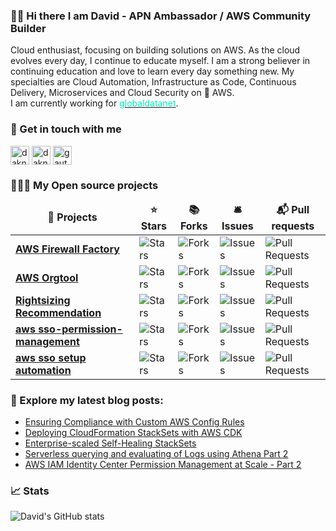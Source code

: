 ### 👋🏻 Hi there I am David - APN Ambassador / AWS Community Builder 

Cloud enthusiast, focusing on building solutions on AWS. As the cloud evolves every day, I continue to educate myself.
I am a strong believer in continuing education and love to learn every day something new. My specialties are Cloud Automation, Infrastructure as Code, Continuous Delivery, Microservices and Cloud Security on 🧡 AWS. <br />
I am currently working for <a href="https://globaldatanet.com" target="_blank" ><font color='#00ecbd'>globaldatanet</font></a>.
								       
<h3>💬  Get in touch with me</h3>
<p align="left">
<a href="https://dev.to/daknhh" target="blank"><img align="center" src="https://img.shields.io/badge/dev.to-0A0A0A?style=for-the-badge&logo=devdotto&logoColor=white" alt="daknhh" height="30" /></a>
<a href="https://twitter.com/DAKNHH" target="blank"><img align="center" src="https://img.shields.io/badge/Twitter-1DA1F2?style=for-the-badge&logo=twitter&logoColor=white" alt="daknhh" height="30"/></a>
<a href="https://www.linkedin.com/in/daknhh/" target="blank"><img align="center" src="https://img.shields.io/badge/LinkedIn-0077B5?style=for-the-badge&logo=linkedin&logoColor=white" alt="gautamkrishnar" height="30"/></a>

<br />

<h3>👨🏻‍💻  My Open source projects</h3>
<table>
  <thead align="center">
    <tr border: none;>
      <td><b>🎁 Projects</b></td>
      <td><b>⭐ Stars</b></td>
      <td><b>📚 Forks</b></td>
      <td><b>🛎 Issues</b></td>
      <td><b>📬 Pull requests</b></td>
    </tr>
  </thead>
  <tbody>
	  <tr>
      <td><a href="https://github.com/globaldatanet/aws-firewall-factory"><b>AWS Firewall Factory</b></a></td>
      <td><img alt="Stars" src="https://img.shields.io/github/stars/globaldatanet/aws-firewall-factory?style=flat-square&labelColor=343b41"/></td>
      <td><img alt="Forks" src="https://img.shields.io/github/forks/globaldatanet/aws-firewall-factory?style=flat-square&labelColor=343b41"/></td>
      <td><img alt="Issues" src="https://img.shields.io/github/issues/globaldatanet/aws-firewall-factory?style=flat-square&labelColor=343b41"/></td>
      <td><img alt="Pull Requests" src="https://img.shields.io/github/issues-pr/globaldatanet/aws-firewall-factory?style=flat-square&labelColor=343b41"/></td>
    </tr>
	  	  <tr>
      <td><a href="https://github.com/daknhh/aws-orgtool"><b>AWS Orgtool</b></a></td>
      <td><img alt="Stars" src="https://img.shields.io/github/stars/daknhh/aws-orgtool?style=flat-square&labelColor=343b41"/></td>
      <td><img alt="Forks" src="https://img.shields.io/github/forks/daknhh/aws-orgtool?style=flat-square&labelColor=343b41"/></td>
      <td><img alt="Issues" src="https://img.shields.io/github/issues/daknhh/aws-orgtool?style=flat-square&labelColor=343b41"/></td>
      <td><img alt="Pull Requests" src="https://img.shields.io/github/issues-pr/daknhh/aws-orgtool?style=flat-square&labelColor=343b41"/></td>
    </tr>
	  <tr>
      <td><a href="https://github.com/daknhh/rightsizing-recommendation"><b>Rightsizing Recommendation </b></a></td>
      <td><img alt="Stars" src="https://img.shields.io/github/stars/daknhh/rightsizing-recommendation?style=flat-square&labelColor=343b41"/></td>
      <td><img alt="Forks" src="https://img.shields.io/github/forks/daknhh/rightsizing-recommendation?style=flat-square&labelColor=343b41"/></td>
      <td><img alt="Issues" src="https://img.shields.io/github/issues/daknhh/rightsizing-recommendation?style=flat-square&labelColor=343b41"/></td>
      <td><img alt="Pull Requests" src="https://img.shields.io/github/issues-pr/daknhh/rightsizing-recommendation?style=flat-square&labelColor=343b41"/></td>
		  	  	  <tr>
      <td><a href="https://github.com/kirnberger1980/sso-permission-management"><b>aws sso-permission-management</b></a></td>
      <td><img alt="Stars" src="https://img.shields.io/github/stars/kirnberger1980/sso-permission-management?style=flat-square&labelColor=343b41"/></td>
      <td><img alt="Forks" src="https://img.shields.io/github/forks/kirnberger1980/sso-permission-management?style=flat-square&labelColor=343b41"/></td>
      <td><img alt="Issues" src="https://img.shields.io/github/issues/kirnberger1980/sso-permission-management?style=flat-square&labelColor=343b41"/></td>
      <td><img alt="Pull Requests" src="https://img.shields.io/github/issues-pr/kirnberger1980/sso-permission-management?style=flat-square&labelColor=343b41"/></td>
    </tr>
	  	  	  <tr>
      <td><a href="https://github.com/kirnberger1980/sso-setup-automation"><b>aws sso setup automation</b></a></td>
      <td><img alt="Stars" src="https://img.shields.io/github/stars/kirnberger1980/sso-setup-automation?style=flat-square&labelColor=343b41"/></td>
      <td><img alt="Forks" src="https://img.shields.io/github/forks/kirnberger1980/sso-setup-automation?style=flat-square&labelColor=343b41"/></td>
      <td><img alt="Issues" src="https://img.shields.io/github/issues/kirnberger1980/sso-setup-automation?style=flat-square&labelColor=343b41"/></td>
      <td><img alt="Pull Requests" src="https://img.shields.io/github/issues-pr/kirnberger1980/sso-setup-automation?style=flat-square&labelColor=343b41"/></td>
    </tr>
  </tbody>
</table>

### 📖 Explore my latest blog posts:

<!--START_SECTION:feed-->
* [Ensuring Compliance with Custom AWS Config Rules](https:&#x2F;&#x2F;dev.to&#x2F;aws-builders&#x2F;ensuring-compliance-with-custom-aws-config-rules-1bo9)
* [Deploying CloudFormation StackSets with AWS CDK](https:&#x2F;&#x2F;dev.to&#x2F;aws-builders&#x2F;deploying-cloudformation-stacksets-with-aws-cdk-16f2)
* [Enterprise-scaled Self-Healing StackSets](https:&#x2F;&#x2F;dev.to&#x2F;aws-builders&#x2F;enterprise-scaled-self-healing-stacksets-4ff5)
* [Serverless querying and evaluating of Logs using Athena Part 2](https:&#x2F;&#x2F;dev.to&#x2F;aws-builders&#x2F;serverless-querying-and-evaluating-of-logs-using-athena-part-2-3ip3)
* [AWS IAM Identity Center Permission Management at Scale - Part 2](https:&#x2F;&#x2F;dev.to&#x2F;aws-builders&#x2F;aws-iam-identity-center-permission-management-at-scale-part-2-17e4)
<!--END_SECTION:feed-->


### 📈  Stats

![David's GitHub stats](https://github-readme-stats.vercel.app/api?username=daknhh&show_icons=true&theme=blueberry)

<!--
**daknhh/daknhh** is a ✨ _special_ ✨ repository because its `README.md` (this file) appears on your GitHub profile.


